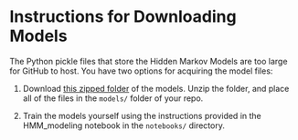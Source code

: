 # Instructions for Downloading Models

The Python pickle files that store the Hidden Markov Models are too large for GitHub to host. You have two options for acquiring the model files:

1. Download [this zipped folder](https://drive.google.com/open?id=1p7j0sENy0DzcMHd3iQ_LQw14j6OcKLsY) of the models. Unzip the folder, and place all of the files in the `models/` folder of your repo.

2. Train the models yourself using the instructions provided in the HMM_modeling notebook in the `notebooks/` directory.
